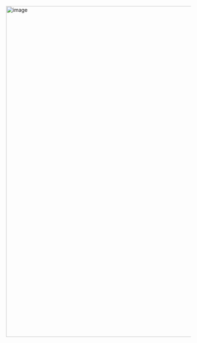 <img width="1842" height="903" alt="image" src="https://github.com/user-attachments/assets/c9f3e5d9-a63a-41fe-b7d9-3e3cc25e181c" />
